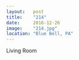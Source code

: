 ```yaml
---
layout:   post
title:    "214"
date:     2016-12-26
image:    "214.jpg"
location: "Blue Bell, PA"
---
```


Living Room
